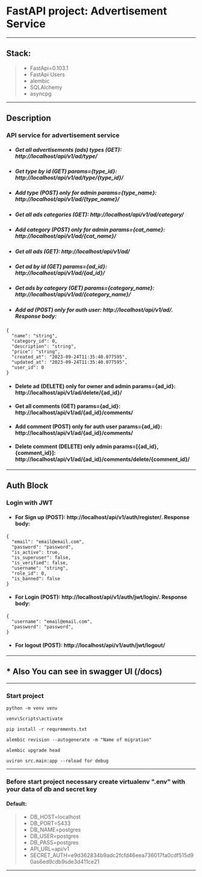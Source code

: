 # FastAPI project: Advertisement Service

---

## Stack:
>  - FastApi=0.103.1
>  - FastApi Users
>  - alembic
>  - SQLAlchemy
>  - asyncpg

---

## Description

### API service for advertisement service

* ##### Get all advertisements (ads) types (GET): http://localhost/api/v1/ad/type/
* ##### Get type by id (GET) params={type_id}: http://localhost/api/v1/ad/type/{type_id}/
* ##### Add type (POST) **only for admin** params={type_name}: http://localhost/api/v1/ad/{type_name}/
* ##### Get all ads categories (GET): http://localhost/api/v1/ad/category/
* ##### Add category (POST) **only for admin** params={cat_name}: http://localhost/api/v1/ad/{cat_name}/
* ##### Get all ads (GET): http://localhost/api/v1/ad/
* ##### Get ad by id (GET) params={ad_id}: http://localhost/api/v1/ad/{ad_id}/
* ##### Get ads by category (GET) params={category_name}: http://localhost/api/v1/ad/{category_name}/
* ##### Add ad (POST) **only for auth user**: http://localhost/api/v1/ad/. Response body:
```
{
  "name": "string",
  "category_id": 0,
  "description": "string",
  "price": "string",
  "created_at": "2023-09-24T11:35:40.077595",
  "updated_at": "2023-09-24T11:35:40.077595",
  "user_id": 0
}
```
* #### Delete ad (DELETE) **only for owner and admin** params={ad_id}:  http://localhost/api/v1/ad/delete/{ad_id}/
* #### Get all comments (GET) params={ad_id}:  http://localhost/api/v1/ad/{ad_id}/comments/
* #### Add comment (POST) **only for auth user** params={ad_id}:  http://localhost/api/v1/ad/{ad_id}/comments/
* #### Delete comment (DELETE) **only admin** params=[{ad_id}, {comment_id}]:  http://localhost/api/v1/ad/{ad_id}/comments/delete/{comment_id}/

---

## Auth Block

### Login with JWT

* #### For Sign up (POST): http://localhost/api/v1/auth/register/. Response body:
```
{
  "email": "email@email.com",
  "password": "password",
  "is_active": true,
  "is_superuser": false,
  "is_verified": false,
  "username": "string",
  "role_id": 0,
  "is_banned": false
}
```

* #### For Login (POST): http://localhost/api/v1/auth/jwt/login/. Response body:
```
{
  "username": "email@email.com",
  "password": "password",
}
```
* #### For logout (POST): http://localhost/api/v1/auth/jwt/logout/
---

## * Also You can see in swagger UI (/docs)

---
### Start project
```
python -m venv venv
```
```
venv\Scripts\activate
```
```
pip install -r requrements.txt
```
```
alembic revision --autogenerate -m "Name of migration"
```
```
alembic upgrade head
```
```
uviron src.main:app --reload for debug
```
---

### Before start project necessary create virtualenv ".env" with your data of db and secret key

#### Default:
> - DB_HOST=localhost
> - DB_PORT=5433
> - DB_NAME=postgres
> - DB_USER=postgres
> - DB_PASS=postgres
> - API_URL=api/v1
> - SECRET_AUTH=e9d362834b9adc2fcfd46eea736017fa0cdf515d90as6ed9cdb9sde3d411ce21
---